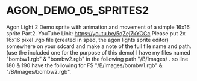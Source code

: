 # AGON_DEMO_05_SPRITES2
Agon Light 2 Demo sprite with animation and movement of  a simple 16x16 sprite Part2.
YouTube Link:
https://youtu.be/5qZej7kYGCc
Please put 2x 16x16 pixel .rgb file (created in sped, the agon lights sprite editor) somewhere on your sdcard and make a note of the full file name and path. (use the included one for the purpose of this demo)
I have my files named "bombw1.rgb" & "bombw2.rgb" in the following path "/B/Images/ .
so line 180 & 190 have the following for F$ "/B/Images/bombw1.rgb" & "/B/Images/bombw2.rgb".
